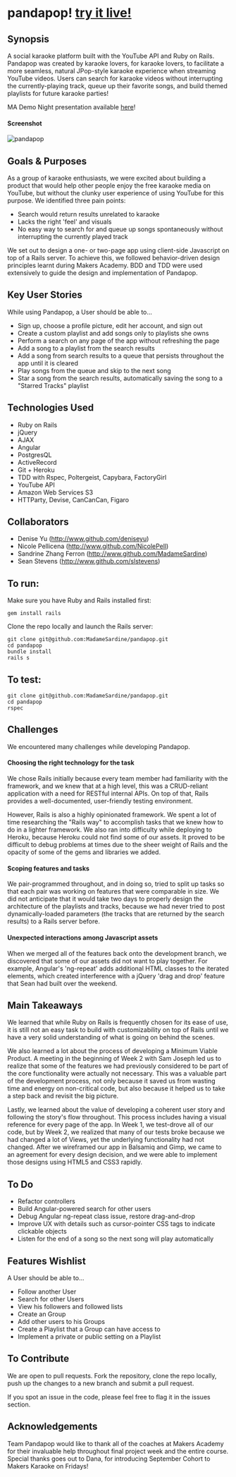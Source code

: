 # pandapop! [try it live!](http://www.pandapop.co)

## Synopsis

A social karaoke platform built with the YouTube API and Ruby on Rails. Pandapop was created by karaoke lovers, for karaoke lovers, to facilitate a more seamless, natural JPop-style karaoke experience when streaming YouTube videos. Users can search for karaoke videos without interrupting the currently-playing track, queue up their favorite songs, and build themed playlists for future karaoke parties!

MA Demo Night presentation available [here](https://prezi.com/kvo_j01apgct/pandapop/?utm_campaign=share&utm_medium=copy)!

#### Screenshot
![pandapop](https://raw.github.com/MadameSardine/pandapop/master/public/screenshot.png)

## Goals & Purposes

As a group of karaoke enthusiasts, we were excited about building a product that would help other people enjoy the free karaoke media on YouTube, but without the clunky user experience of using YouTube for this purpose. We identified three pain points:

* Search would return results unrelated to karaoke
* Lacks the right 'feel' and visuals
* No easy way to search for and queue up songs spontaneously without interrupting the currently played track

We set out to design a one- or two-page app using client-side Javascript on top of a Rails server. To achieve this, we followed behavior-driven design principles learnt during Makers Academy. BDD and TDD were used extensively to guide the design and implementation of Pandapop.

## Key User Stories

While using Pandapop, a User should be able to...

* Sign up, choose a profile picture, edit her account, and sign out
* Create a custom playlist and add songs only to playlists she owns
* Perform a search on any page of the app without refreshing the page
* Add a song to a playlist from the search results
* Add a song from search results to a queue that persists throughout the app until it is cleared
* Play songs from the queue and skip to the next song
* Star a song from the search results, automatically saving the song to a "Starred Tracks" playlist

## Technologies Used

- Ruby on Rails
- jQuery
- AJAX
- Angular
- PostgresQL
- ActiveRecord
- Git + Heroku
- TDD with Rspec, Poltergeist, Capybara, FactoryGirl
- YouTube API
- Amazon Web Services S3
- HTTParty, Devise, CanCanCan, Figaro

## Collaborators

- Denise Yu (http://www.github.com/deniseyu)
- Nicole Pellicena (http://www.github.com/NicolePell)
- Sandrine Zhang Ferron (http://www.github.com/MadameSardine)
- Sean Stevens (http://www.github.com/slstevens)

## To run:

Make sure you have Ruby and Rails installed first:
```
gem install rails
```

Clone the repo locally and launch the Rails server:
```
git clone git@github.com:MadameSardine/pandapop.git
cd pandapop
bundle install
rails s
```

## To test:

```
git clone git@github.com:MadameSardine/pandapop.git
cd pandapop
rspec
```

## Challenges

We encountered many challenges while developing Pandapop.

#### Choosing the right technology for the task

We chose Rails initially because every team member had familiarity with the framework, and we knew that at a high level, this was a CRUD-reliant application with a need for RESTful internal APIs. On top of that, Rails provides a well-documented, user-friendly testing environment.

However, Rails is also a highly opinionated framework. We spent a lot of time researching the "Rails way" to accomplish tasks that we knew how to do in a lighter framework. We also ran into difficulty while deploying to Heroku, because Heroku could not find some of our assets. It proved to be difficult to debug problems at times due to the sheer weight of Rails and the opacity of some of the gems and libraries we added.

#### Scoping features and tasks

We pair-programmed throughout, and in doing so, tried to split up tasks so that each pair was working on features that were comparable in size. We did not anticipate that it would take two days to properly design the architecture of the playlists and tracks, because we had never tried to post dynamically-loaded parameters (the tracks that are returned by the search results) to a Rails server before.

#### Unexpected interactions among Javascript assets

When we merged all of the features back onto the development branch, we discovered that some of our assets did not want to play together. For example, Angular's 'ng-repeat' adds additional HTML classes to the iterated elements, which created interference with a jQuery 'drag and drop' feature that Sean had built over the weekend.

## Main Takeaways

We learned that while Ruby on Rails is frequently chosen for its ease of use, it is still not an easy task to build with customizability on top of Rails until we have a very solid understanding of what is going on behind the scenes.

We also learned a lot about the process of developing a Minimum Viable Product. A meeting in the beginning of Week 2 with Sam Joseph led us to realize that some of the features we had previously considered to be part of the core functionality were actually not necessary. This was a valuable part of the development process, not only because it saved us from wasting time and energy on non-critical code, but also because it helped us to take a step back and revisit the big picture.

Lastly, we learned about the value of developing a coherent user story and following the story's flow throughout. This process includes having a visual reference for every page of the app. In Week 1, we test-drove all of our code, but by Week 2, we realized that many of our tests broke because we had changed a lot of Views, yet the underlying functionality had not changed. After we wireframed our app in Balsamiq and Gimp, we came to an agreement for every design decision, and we were able to implement those designs using HTML5 and CSS3 rapidly.

## To Do

* Refactor controllers
* Build Angular-powered search for other users
* Debug Angular ng-repeat class issue, restore drag-and-drop
* Improve UX with details such as cursor-pointer CSS tags to indicate clickable objects
* Listen for the end of a song so the next song will play automatically

## Features Wishlist

A User should be able to...

* Follow another User
* Search for other Users
* View his followers and followed lists
* Create an Group
* Add other users to his Groups
* Create a Playlist that a Group can have access to
* Implement a private or public setting on a Playlist

## To Contribute

We are open to pull requests. Fork the repository, clone the repo locally, push up the changes to a new branch and submit a pull request.

If you spot an issue in the code, please feel free to flag it in the issues section.

## Acknowledgements

Team Pandapop would like to thank all of the coaches at Makers Academy for their invaluable help throughout final project week and the entire course. Special thanks goes out to Dana, for introducing September Cohort to Makers Karaoke on Fridays!



